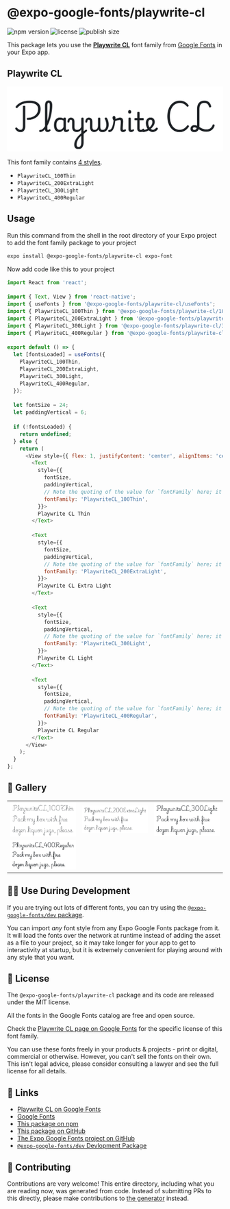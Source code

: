 # @expo-google-fonts/playwrite-cl

![npm version](https://flat.badgen.net/npm/v/@expo-google-fonts/playwrite-cl)
![license](https://flat.badgen.net/github/license/expo/google-fonts)
![publish size](https://flat.badgen.net/packagephobia/install/@expo-google-fonts/playwrite-cl)

This package lets you use the [**Playwrite CL**](https://fonts.google.com/specimen/Playwrite+CL) font family from [Google Fonts](https://fonts.google.com/) in your Expo app.

## Playwrite CL

![Playwrite CL](./font-family.png)

This font family contains [4 styles](#-gallery).

- `PlaywriteCL_100Thin`
- `PlaywriteCL_200ExtraLight`
- `PlaywriteCL_300Light`
- `PlaywriteCL_400Regular`

## Usage

Run this command from the shell in the root directory of your Expo project to add the font family package to your project
```sh
expo install @expo-google-fonts/playwrite-cl expo-font
```

Now add code like this to your project
```js
import React from 'react';

import { Text, View } from 'react-native';
import { useFonts } from '@expo-google-fonts/playwrite-cl/useFonts';
import { PlaywriteCL_100Thin } from '@expo-google-fonts/playwrite-cl/100Thin';
import { PlaywriteCL_200ExtraLight } from '@expo-google-fonts/playwrite-cl/200ExtraLight';
import { PlaywriteCL_300Light } from '@expo-google-fonts/playwrite-cl/300Light';
import { PlaywriteCL_400Regular } from '@expo-google-fonts/playwrite-cl/400Regular';

export default () => {
  let [fontsLoaded] = useFonts({
    PlaywriteCL_100Thin,
    PlaywriteCL_200ExtraLight,
    PlaywriteCL_300Light,
    PlaywriteCL_400Regular,
  });

  let fontSize = 24;
  let paddingVertical = 6;

  if (!fontsLoaded) {
    return undefined;
  } else {
    return (
      <View style={{ flex: 1, justifyContent: 'center', alignItems: 'center' }}>
        <Text
          style={{
            fontSize,
            paddingVertical,
            // Note the quoting of the value for `fontFamily` here; it expects a string!
            fontFamily: 'PlaywriteCL_100Thin',
          }}>
          Playwrite CL Thin
        </Text>

        <Text
          style={{
            fontSize,
            paddingVertical,
            // Note the quoting of the value for `fontFamily` here; it expects a string!
            fontFamily: 'PlaywriteCL_200ExtraLight',
          }}>
          Playwrite CL Extra Light
        </Text>

        <Text
          style={{
            fontSize,
            paddingVertical,
            // Note the quoting of the value for `fontFamily` here; it expects a string!
            fontFamily: 'PlaywriteCL_300Light',
          }}>
          Playwrite CL Light
        </Text>

        <Text
          style={{
            fontSize,
            paddingVertical,
            // Note the quoting of the value for `fontFamily` here; it expects a string!
            fontFamily: 'PlaywriteCL_400Regular',
          }}>
          Playwrite CL Regular
        </Text>
      </View>
    );
  }
};

```

## 🔡 Gallery


||||
|-|-|-|
|![PlaywriteCL_100Thin](.//100Thin/PlaywriteCL_100Thin.ttf.png)|![PlaywriteCL_200ExtraLight](.//200ExtraLight/PlaywriteCL_200ExtraLight.ttf.png)|![PlaywriteCL_300Light](.//300Light/PlaywriteCL_300Light.ttf.png)||
|![PlaywriteCL_400Regular](.//400Regular/PlaywriteCL_400Regular.ttf.png)||||


## 👩‍💻 Use During Development

If you are trying out lots of different fonts, you can try using the [`@expo-google-fonts/dev` package](https://github.com/freeboub/google-fonts/tree/master/font-packages/dev#readme).

You can import *any* font style from any Expo Google Fonts package from it. It will load the fonts
over the network at runtime instead of adding the asset as a file to your project, so it may take longer
for your app to get to interactivity at startup, but it is extremely convenient
for playing around with any style that you want.

## 📖 License

The `@expo-google-fonts/playwrite-cl` package and its code are released under the MIT license.

All the fonts in the Google Fonts catalog are free and open source.

Check the [Playwrite CL page on Google Fonts](https://fonts.google.com/specimen/Playwrite+CL) for the specific license of this font family.

You can use these fonts freely in your products & projects - print or digital, commercial or otherwise. However, you can't sell the fonts on their own. This isn't legal advice, please consider consulting a lawyer and see the full license for all details.

## 🔗 Links

- [Playwrite CL on Google Fonts](https://fonts.google.com/specimen/Playwrite+CL)
- [Google Fonts](https://fonts.google.com/)
- [This package on npm](https://www.npmjs.com/package/@expo-google-fonts/playwrite-cl)
- [This package on GitHub](https://github.com/freeboub/google-fonts/tree/master/font-packages/playwrite-cl)
- [The Expo Google Fonts project on GitHub](https://github.com/freeboub/google-fonts)
- [`@expo-google-fonts/dev` Devlopment Package](https://github.com/freeboub/google-fonts/tree/master/font-packages/dev)

## 🤝 Contributing

Contributions are very welcome! This entire directory, including what you are reading now, was generated from code. Instead of submitting PRs to this directly, please make contributions to [the generator](https://github.com/freeboub/google-fonts/tree/master/packages/generator) instead.
